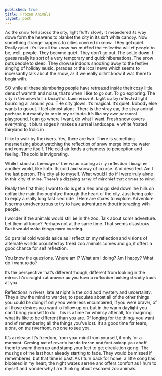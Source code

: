 ```yaml
---
published: true
title: Frozen Animals
layout: post
---
```

As the snow fell across the city, light fluffy slowly it meandered its way down form the heavens to blanket the city in its soft white canopy. Now something strange happens to cities covered in snow. THey get quiet. Really quiet. It’s like all the snow has muffled the collective will of people to be, well, people. They become quiet. They don’t go out. The settle down. I guess really its sort of a very temporary and quick hibernations. The snow puts people to sleep. They drowse indoors snoozing away to the festive singing of holiday music, parades or the local news which seems to incessantly talk about the snow, as if we really didn’t know it was there to begin with. 

SO while all these slumbering people have retreated inside their cozy little dens of warmth and noise, that’s when I like to go out. To go exploring. The city in the snowfall is beautiful. Luminescent. Light up by reflected light bouncing all around you. THe city glows. It’s magical. It’s quiet. Nobody else wants to go out. I feel almost alone. There is the stray car, the stray animal perhaps but mostly its me in my solitude. It’s like my own personal playground. I can go where I want, do what I want. Fresh snow covers everything, it blurs edges it makes a surreal landscape. A white frosted fairyland to frolic in. 

I like to walk by the rivers. Yes, there are two. There is something mesmerizing about watching the reflection of snow merge into the water and consume itself. THe cold air lends a crispness to perception and feeling. The cold is invigorating. 

While I stand at the edge of the water staring at my reflection I imagine another world, like hoth. Its cold and snowy of course. And deserted. Am I the last person. This city all to myself. What would I do if I were truly alone in this city of mine. There’s a dizzying array of mischief that comes to mind. 

Really the first thing I want to do is get a sled and go sled down the hills on colfax the main thoroughfare through the heart of the city. Just being able to enjoy a really long fast sled ride.  THere are stores to explore. Adventure. It seems unadventurous to try to have adventure without interacting with people. 

I wonder if the animals would still be in the zoo. Talk about some adventure. Let them all loose? Perhaps not at the same time. That seems disastrous. But it would make things more exciting. 

So parallel cold worlds aside as I reflect on my reflection and visions of alternate worlds populated by freed zoo animals comes and go, it offers a good chance for self reflection. 

You know the questions. Where am I? What am I doing? Am I happy? What do I want to do?

Its the perspective that’s different though, different from looking in the mirror. It’s straight cut answer as you have a reflection looking directly back at you. 

Reflections in rivers, late at night in the cold add mystery and uncertainty. They allow the mind to wander, to speculate about all of the other things you could be doing if only you were less encumbered, if you were braver, of all those desires you want to follow up on, but in the warm daylight you can’t bring yourself to do. This is a time for whimsy after all, for imagining what its like to be different than you are. Of longing for the things you want and of remembering all the things you’ve lost. It’s a good time for tears, alone, on the riverfront. No one to see you. 

It’s a release. It’s freedom, from your mind from yourself, if only for a moment. Coming out of reverie hands frozen and feet asleep you chaff them to warm them up and stamp your feet to get circulation going. The musings of the last hour already starting to fade. They would be missed if remembered, but that time is past. As I turn back for home, a little song has bloomed in my heart, the night waxes serene and offers comfort as I hum to myself and wonder why I am thinking about  escaped zoo animals. 
